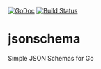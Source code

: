 [![GoDoc](https://godoc.org/github.com/natural/jsonschema?status.svg)](https://godoc.org/github.com/natural/jsonschema)
[![Build Status](https://travis-ci.org/natural/jsonschema.svg?branch=master)](https://travis-ci.org/natural/jsonschema)

# jsonschema
Simple JSON Schemas for Go
